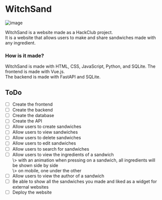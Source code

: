 # WitchSand
![image](https://github.com/user-attachments/assets/eb690232-21ed-4532-af4e-7e29c0e138f6)

WitchSand is a website made as a HackClub project.  
It is a website that allows users to make and share sandwiches made with any ingredient.

### How is it made?
WitchSand is made with HTML, CSS, JavaScript, Python, and SQLite. 
The frontend is made with Vue.js.  
The backend is made with FastAPI and SQLite.

## ToDo
- [ ] Create the frontend
- [ ] Create the backend
- [ ] Create the database
- [ ] Create the API
- [ ] Allow users to create sandwiches
- [ ] Allow users to view sandwiches
- [ ] Allow users to delete sandwiches
- [ ] Allow users to edit sandwiches
- [ ] Allow users to search for sandwiches
- [ ] Allow users to view the ingredients of a sandwich  
\\> with an animation when pressing on a sandwich, all ingredients will be shown side by side  
\\> on mobile, one under the other  
- [ ] Allow users to view the author of a sandwich
- [ ] Be able to show all the sandwiches you made and liked as a widget for external websites 
- [ ] Deploy the website
